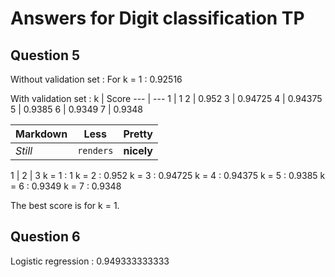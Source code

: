 # Answers for Digit classification TP

## Question 5
Without validation set :
For k = 1 : 0.92516

With validation set : 
 k | Score 
 --- | --- 
 1 | 1 
 2 | 0.952 
 3 | 0.94725 
 4 | 0.94375 
 5 | 0.9385 
 6 | 0.9349 
 7 | 0.9348 

Markdown | Less | Pretty
--- | --- | ---
*Still* | `renders` | **nicely**

1 | 2 | 3
k = 1 : 1
k = 2 : 0.952
k = 3 : 0.94725
k = 4 : 0.94375
k = 5 : 0.9385
k = 6 : 0.9349
k = 7 : 0.9348

The best score is for k = 1.

## Question 6
Logistic regression : 0.949333333333
